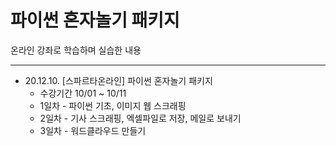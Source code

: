 # 파이썬 혼자놀기 패키지
온라인 강좌로 학습하며 실습한 내용<hr>

* 20.12.10. [스파르타온라인] 파이썬 혼자놀기 패키지
  * 수강기간 10/01 ~ 10/11
  * 1일차 - 파이썬 기초, 이미지 웹 스크래핑
  * 2일차 - 기사 스크래핑, 엑셀파일로 저장, 메일로 보내기
  * 3일차 - 워드클라우드 만들기
